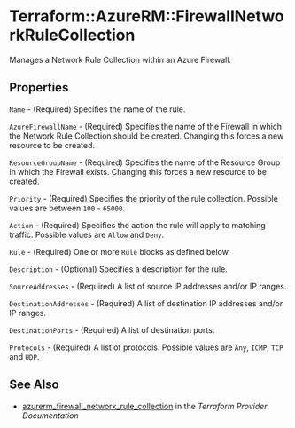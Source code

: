 # Terraform::AzureRM::FirewallNetworkRuleCollection

Manages a Network Rule Collection within an Azure Firewall.

## Properties

`Name` - (Required) Specifies the name of the rule.

`AzureFirewallName` - (Required) Specifies the name of the Firewall in which the Network Rule Collection should be created. Changing this forces a new resource to be created.

`ResourceGroupName` - (Required) Specifies the name of the Resource Group in which the Firewall exists. Changing this forces a new resource to be created.

`Priority` - (Required) Specifies the priority of the rule collection. Possible values are between `100` - `65000`.

`Action` - (Required) Specifies the action the rule will apply to matching traffic. Possible values are `Allow` and `Deny`.

`Rule` - (Required) One or more `Rule` blocks as defined below.

`Description` - (Optional) Specifies a description for the rule.

`SourceAddresses` - (Required) A list of source IP addresses and/or IP ranges.

`DestinationAddresses` - (Required) A list of destination IP addresses and/or IP ranges.

`DestinationPorts` - (Required) A list of destination ports.

`Protocols` - (Required) A list of protocols. Possible values are `Any`, `ICMP`, `TCP` and `UDP`.


## See Also

* [azurerm_firewall_network_rule_collection](https://www.terraform.io/docs/providers/azurerm/r/firewall_network_rule_collection.html) in the _Terraform Provider Documentation_